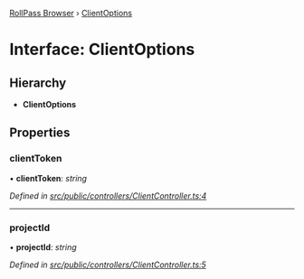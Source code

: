 [RollPass Browser](../README.md) › [ClientOptions](clientoptions.md)

# Interface: ClientOptions

## Hierarchy

* **ClientOptions**

## Properties

###  clientToken

• **clientToken**: *string*

*Defined in [src/public/controllers/ClientController.ts:4](https://github.com/RollPass/rollpass-js/blob/24d55ba/src/public/controllers/ClientController.ts#L4)*

___

###  projectId

• **projectId**: *string*

*Defined in [src/public/controllers/ClientController.ts:5](https://github.com/RollPass/rollpass-js/blob/24d55ba/src/public/controllers/ClientController.ts#L5)*
